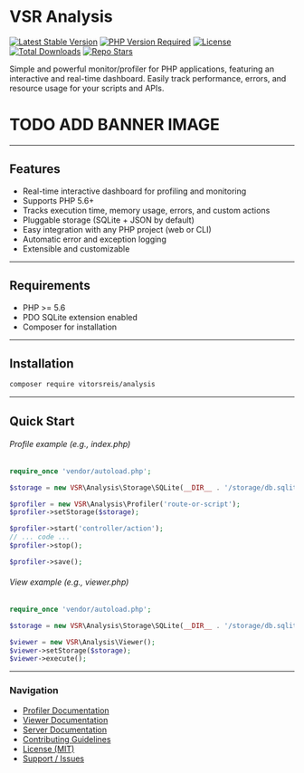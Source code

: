# VSR Analysis

[![Latest Stable Version](https://img.shields.io/packagist/v/vitorsreis/analysis?style=flat-square&label=stable&color=2E9DD3)](https://packagist.org/packages/vitorsreis/analysis)
[![PHP Version Required](https://img.shields.io/packagist/dependency-v/vitorsreis/analysis/php?style=flat-square&color=777BB3)](https://packagist.org/packages/vitorsreis/analysis)
[![License](https://img.shields.io/packagist/l/vitorsreis/analysis?style=flat-square&color=418677)](https://github.com/vitorsreis/analysis/blob/main/LICENSE)
[![Total Downloads](https://img.shields.io/packagist/dt/vitorsreis/analysis?style=flat-square&color=0476B7)](https://packagist.org/packages/vitorsreis/analysis)
[![Repo Stars](https://img.shields.io/github/stars/vitorsreis/analysis?style=social)](https://github.com/vitorsreis/analysis)

Simple and powerful monitor/profiler for PHP applications, featuring an interactive and real-time dashboard. Easily
track performance, errors, and resource usage for your scripts and APIs.

# TODO ADD BANNER IMAGE

---

## Features

- Real-time interactive dashboard for profiling and monitoring
- Supports PHP 5.6+
- Tracks execution time, memory usage, errors, and custom actions
- Pluggable storage (SQLite + JSON by default)
- Easy integration with any PHP project (web or CLI)
- Automatic error and exception logging
- Extensible and customizable

---

## Requirements

- PHP >= 5.6
- PDO SQLite extension enabled
- Composer for installation

---

## Installation

```bash
composer require vitorsreis/analysis
```

---

## Quick Start

###### Profile example (e.g., index.php)

```php
require_once 'vendor/autoload.php';

$storage = new VSR\Analysis\Storage\SQLite(__DIR__ . '/storage/db.sqlite');

$profiler = new VSR\Analysis\Profiler('route-or-script');
$profiler->setStorage($storage);

$profiler->start('controller/action');
// ... code ...
$profiler->stop();

$profiler->save();
```

###### View example (e.g., viewer.php)

```php
require_once 'vendor/autoload.php';

$storage = new VSR\Analysis\Storage\SQLite(__DIR__ . '/storage/db.sqlite');

$viewer = new VSR\Analysis\Viewer();
$viewer->setStorage($storage);
$viewer->execute();
```

---

### Navigation

- [Profiler Documentation](docs/Profiler.md)
- [Viewer Documentation](docs/Viewer.md)
- [Server Documentation](docs/Server.md)
- [Contributing Guidelines](CONTRIBUTING.md)
- [License (MIT)](LICENSE)
- [Support / Issues](https://github.com/vitorsreis/analysis/issues)
